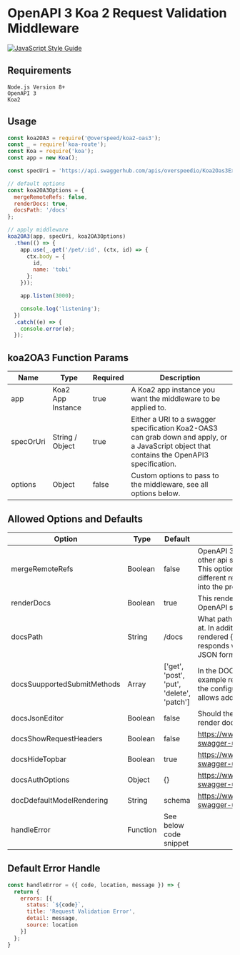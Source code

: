 # OpenAPI 3 Koa 2 Request Validation Middleware

[![JavaScript Style Guide](https://cdn.rawgit.com/standard/standard/master/badge.svg)](https://github.com/standard/standard)

## Requirements

```
Node.js Version 8+
OpenAPI 3
Koa2
```

## Usage
```javascript
const koa2OA3 = require('@overspeed/koa2-oas3');
const _ = require('koa-route');
const Koa = require('koa');
const app = new Koa();

const specUri = 'https://api.swaggerhub.com/apis/overspeedio/Koa2Oas3Example/1.0.0';

// default options
const koa2OA3Options = {
  mergeRemoteRefs: false,
  renderDocs: true,
  docsPath: '/docs'
};

// apply middleware
koa2OA3(app, specUri, koa2OA3Options)
  .then(() => {
    app.use(_.get('/pet/:id', (ctx, id) => {
      ctx.body = {
        id,
        name: 'tobi'
      };
    }));

    app.listen(3000);

    console.log('listening');
  })
  .catch((e) => {
    console.error(e);
  });
```

## koa2OA3 Function Params

| Name      | Type              | Required | Description                                                                                                                                 |
|-----------|-------------------|----------|---------------------------------------------------------------------------------------------------------------------------------------------|
| app       | Koa2 App Instance | true     | A Koa2 app instance you want the middleware to be applied to.                                                                               |
| specOrUri | String / Object   | true     | Either a URI to a swagger specification Koa2-OAS3 can grab down and apply, or a JavaScript object that contains the OpenAPI3 specification. |
| options   | Object            | false    | Custom options to pass to the middleware, see all options below.                                                                            |

## Allowed Options and Defaults

| Option                      | Type     | Default                                   | Description                                                                                                                                                                              |
|-----------------------------|----------|-------------------------------------------|------------------------------------------------------------------------------------------------------------------------------------------------------------------------------------------|
| mergeRemoteRefs             | Boolean  | false                                     | OpenAPI 3 allows you to reference from other api specifications based on a URI. This option will reach out to these different refs and merge the definitions into the provided API spec. |
| renderDocs                  | Boolean  | true                                      | This renders a UI to visualize the OpenAPI specification.                                                                                                                                |
| docsPath                    | String   | /docs                                     | What path should the docs be rendered at. In addition a second route will be rendered {docsPath}/spec that responds with the api specification in JSON format.                           |
| docsSuupportedSubmitMethods | Array    | ['get', 'post', 'put', 'delete', 'patch'] | In the DOC's interactive interface example requests can be submitted to the configured API spec remotes. This allows adding limitations on the feature.                                  |
| docsJsonEditor              | Boolean  | false                                     | Should the JSON editor be visible in the render documentation view.                                                                                                                      |
| docsShowRequestHeaders      | Boolean  | false                                     | https://www.npmjs.com/package/koa2-swagger-ui                                                                                                                                            |
| docsHideTopbar              | Boolean  | true                                      | https://www.npmjs.com/package/koa2-swagger-ui                                                                                                                                            |
| docsAuthOptions             | Object   | {}                                        | https://www.npmjs.com/package/koa2-swagger-ui                                                                                                                                            |
| docDdefaultModelRendering   | String   | schema                                    | https://www.npmjs.com/package/koa2-swagger-ui                                                                                                                                            |
| handleError                 | Function | See below code snippet                    |                                                                                                                                                                                          |

## Default Error Handle

```javascript
const handleError = ({ code, location, message }) => {
  return {
    errors: [{
      status: `${code}`,
      title: 'Request Validation Error',
      detail: message,
      source: location
    }]
  };
}
```
